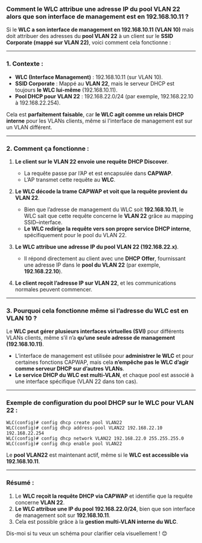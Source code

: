 ### Comment le WLC attribue une adresse IP du pool VLAN 22 alors que son interface de management est en 192.168.10.11 ?  

Si le **WLC a son interface de management en 192.168.10.11 (VLAN 10)** mais doit attribuer des adresses du **pool VLAN 22** à un client sur le **SSID Corporate (mappé sur VLAN 22)**, voici comment cela fonctionne :  

---

### 1. Contexte :  
- **WLC (Interface Management)** : 192.168.10.11 (sur VLAN 10).  
- **SSID Corporate** : Mappé au **VLAN 22**, mais le serveur DHCP est toujours **le WLC lui-même** (192.168.10.11).  
- **Pool DHCP pour VLAN 22** : 192.168.22.0/24 (par exemple, 192.168.22.10 à 192.168.22.254).  

Cela est **parfaitement faisable**, car **le WLC agit comme un relais DHCP interne** pour les VLANs clients, même si l’interface de management est sur un VLAN différent.

---

### 2. Comment ça fonctionne :

1. **Le client sur le VLAN 22 envoie une requête DHCP Discover**.  
   - La requête passe par l’AP et est encapsulée dans **CAPWAP**.  
   - L’AP transmet cette requête au **WLC**.  

2. **Le WLC décode la trame CAPWAP et voit que la requête provient du VLAN 22**.  
   - Bien que l’adresse de management du WLC soit **192.168.10.11**, le WLC sait que cette requête concerne le **VLAN 22** grâce au mapping SSID–interface.  
   - **Le WLC redirige la requête vers son propre service DHCP interne**, spécifiquement pour le pool du VLAN 22.

3. **Le WLC attribue une adresse IP du pool VLAN 22 (192.168.22.x)**.  
   - Il répond directement au client avec une **DHCP Offer**, fournissant une adresse IP dans le **pool du VLAN 22** (par exemple, **192.168.22.10**).  

4. **Le client reçoit l’adresse IP sur VLAN 22**, et les communications normales peuvent commencer.

---

### 3. Pourquoi cela fonctionne même si l’adresse du WLC est en VLAN 10 ?  
Le **WLC peut gérer plusieurs interfaces virtuelles (SVI)** pour différents VLANs clients, même s’il n’a **qu’une seule adresse de management (192.168.10.11)**.

- L’interface de management est utilisée pour **administrer le WLC** et pour certaines fonctions CAPWAP, mais cela **n’empêche pas le WLC d’agir comme serveur DHCP sur d’autres VLANs**.  
- **Le service DHCP du WLC est multi-VLAN**, et chaque pool est associé à une interface spécifique (VLAN 22 dans ton cas).

---

### Exemple de configuration du pool DHCP sur le WLC pour VLAN 22 :

```plaintext
WLC(config)# config dhcp create pool VLAN22 
WLC(config)# config dhcp address-pool VLAN22 192.168.22.10 192.168.22.254 
WLC(config)# config dhcp network VLAN22 192.168.22.0 255.255.255.0 
WLC(config)# config dhcp enable pool VLAN22
```

Le **pool VLAN22** est maintenant actif, même si le **WLC est accessible via 192.168.10.11**.

---

### Résumé :  
1. Le **WLC reçoit la requête DHCP via CAPWAP** et identifie que la requête concerne **VLAN 22**.  
2. **Le WLC attribue une IP du pool 192.168.22.0/24**, bien que son interface de management soit sur **192.168.10.11**.  
3. Cela est possible grâce à la **gestion multi-VLAN interne du WLC**.

Dis-moi si tu veux un schéma pour clarifier cela visuellement ! 😊

